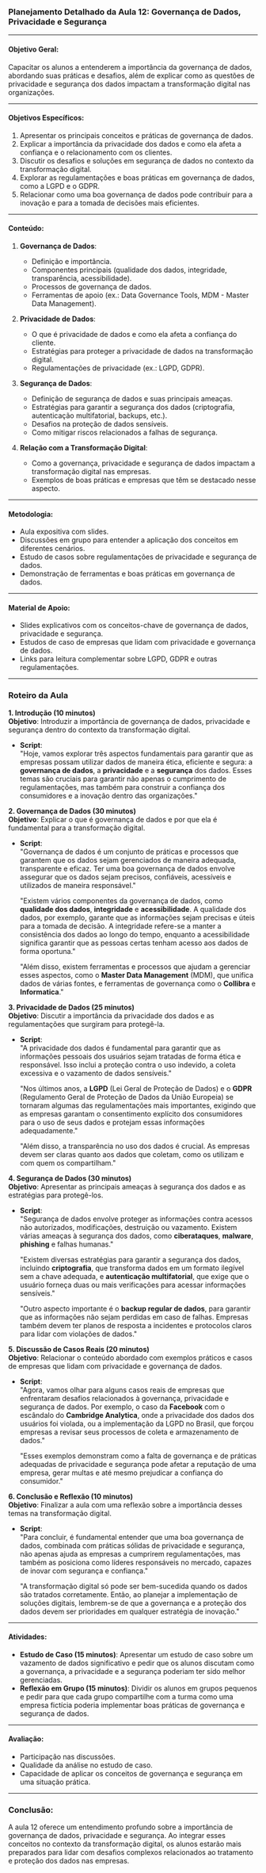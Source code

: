 ### **Planejamento Detalhado da Aula 12: Governança de Dados, Privacidade e Segurança**

---

#### **Objetivo Geral**:

Capacitar os alunos a entenderem a importância da governança de dados, abordando suas práticas e desafios, além de explicar como as questões de privacidade e segurança dos dados impactam a transformação digital nas organizações.

---

#### **Objetivos Específicos**:

1. Apresentar os principais conceitos e práticas de governança de dados.
2. Explicar a importância da privacidade dos dados e como ela afeta a confiança e o relacionamento com os clientes.
3. Discutir os desafios e soluções em segurança de dados no contexto da transformação digital.
4. Explorar as regulamentações e boas práticas em governança de dados, como a LGPD e o GDPR.
5. Relacionar como uma boa governança de dados pode contribuir para a inovação e para a tomada de decisões mais eficientes.

---

#### **Conteúdo**:

1. **Governança de Dados**:

   - Definição e importância.
   - Componentes principais (qualidade dos dados, integridade, transparência, acessibilidade).
   - Processos de governança de dados.
   - Ferramentas de apoio (ex.: Data Governance Tools, MDM - Master Data Management).

2. **Privacidade de Dados**:

   - O que é privacidade de dados e como ela afeta a confiança do cliente.
   - Estratégias para proteger a privacidade de dados na transformação digital.
   - Regulamentações de privacidade (ex.: LGPD, GDPR).

3. **Segurança de Dados**:

   - Definição de segurança de dados e suas principais ameaças.
   - Estratégias para garantir a segurança dos dados (criptografia, autenticação multifatorial, backups, etc.).
   - Desafios na proteção de dados sensíveis.
   - Como mitigar riscos relacionados a falhas de segurança.

4. **Relação com a Transformação Digital**:
   - Como a governança, privacidade e segurança de dados impactam a transformação digital nas empresas.
   - Exemplos de boas práticas e empresas que têm se destacado nesse aspecto.

---

#### **Metodologia**:

- Aula expositiva com slides.
- Discussões em grupo para entender a aplicação dos conceitos em diferentes cenários.
- Estudo de casos sobre regulamentações de privacidade e segurança de dados.
- Demonstração de ferramentas e boas práticas em governança de dados.

---

#### **Material de Apoio**:

- Slides explicativos com os conceitos-chave de governança de dados, privacidade e segurança.
- Estudos de caso de empresas que lidam com privacidade e governança de dados.
- Links para leitura complementar sobre LGPD, GDPR e outras regulamentações.

---

### **Roteiro da Aula**

**1. Introdução (10 minutos)**  
**Objetivo**: Introduzir a importância de governança de dados, privacidade e segurança dentro do contexto da transformação digital.

- **Script**:  
  "Hoje, vamos explorar três aspectos fundamentais para garantir que as empresas possam utilizar dados de maneira ética, eficiente e segura: a **governança de dados**, a **privacidade** e a **segurança** dos dados. Esses temas são cruciais para garantir não apenas o cumprimento de regulamentações, mas também para construir a confiança dos consumidores e a inovação dentro das organizações."

**2. Governança de Dados (30 minutos)**  
**Objetivo**: Explicar o que é governança de dados e por que ela é fundamental para a transformação digital.

- **Script**:  
  "Governança de dados é um conjunto de práticas e processos que garantem que os dados sejam gerenciados de maneira adequada, transparente e eficaz. Ter uma boa governança de dados envolve assegurar que os dados sejam precisos, confiáveis, acessíveis e utilizados de maneira responsável."

  "Existem vários componentes da governança de dados, como **qualidade dos dados**, **integridade** e **acessibilidade**. A qualidade dos dados, por exemplo, garante que as informações sejam precisas e úteis para a tomada de decisão. A integridade refere-se a manter a consistência dos dados ao longo do tempo, enquanto a acessibilidade significa garantir que as pessoas certas tenham acesso aos dados de forma oportuna."

  "Além disso, existem ferramentas e processos que ajudam a gerenciar esses aspectos, como o **Master Data Management** (MDM), que unifica dados de várias fontes, e ferramentas de governança como o **Collibra** e **Informatica**."

**3. Privacidade de Dados (25 minutos)**  
**Objetivo**: Discutir a importância da privacidade dos dados e as regulamentações que surgiram para protegê-la.

- **Script**:  
  "A privacidade dos dados é fundamental para garantir que as informações pessoais dos usuários sejam tratadas de forma ética e responsável. Isso inclui a proteção contra o uso indevido, a coleta excessiva e o vazamento de dados sensíveis."

  "Nos últimos anos, a **LGPD** (Lei Geral de Proteção de Dados) e o **GDPR** (Regulamento Geral de Proteção de Dados da União Europeia) se tornaram algumas das regulamentações mais importantes, exigindo que as empresas garantam o consentimento explícito dos consumidores para o uso de seus dados e protejam essas informações adequadamente."

  "Além disso, a transparência no uso dos dados é crucial. As empresas devem ser claras quanto aos dados que coletam, como os utilizam e com quem os compartilham."

**4. Segurança de Dados (30 minutos)**  
**Objetivo**: Apresentar as principais ameaças à segurança dos dados e as estratégias para protegê-los.

- **Script**:  
  "Segurança de dados envolve proteger as informações contra acessos não autorizados, modificações, destruição ou vazamento. Existem várias ameaças à segurança dos dados, como **ciberataques**, **malware**, **phishing** e falhas humanas."

  "Existem diversas estratégias para garantir a segurança dos dados, incluindo **criptografia**, que transforma dados em um formato ilegível sem a chave adequada, e **autenticação multifatorial**, que exige que o usuário forneça duas ou mais verificações para acessar informações sensíveis."

  "Outro aspecto importante é o **backup regular de dados**, para garantir que as informações não sejam perdidas em caso de falhas. Empresas também devem ter planos de resposta a incidentes e protocolos claros para lidar com violações de dados."

**5. Discussão de Casos Reais (20 minutos)**  
**Objetivo**: Relacionar o conteúdo abordado com exemplos práticos e casos de empresas que lidam com privacidade e governança de dados.

- **Script**:  
  "Agora, vamos olhar para alguns casos reais de empresas que enfrentaram desafios relacionados à governança, privacidade e segurança de dados. Por exemplo, o caso da **Facebook** com o escândalo do **Cambridge Analytica**, onde a privacidade dos dados dos usuários foi violada, ou a implementação da LGPD no Brasil, que forçou empresas a revisar seus processos de coleta e armazenamento de dados."

  "Esses exemplos demonstram como a falta de governança e de práticas adequadas de privacidade e segurança pode afetar a reputação de uma empresa, gerar multas e até mesmo prejudicar a confiança do consumidor."

**6. Conclusão e Reflexão (10 minutos)**  
**Objetivo**: Finalizar a aula com uma reflexão sobre a importância desses temas na transformação digital.

- **Script**:  
  "Para concluir, é fundamental entender que uma boa governança de dados, combinada com práticas sólidas de privacidade e segurança, não apenas ajuda as empresas a cumprirem regulamentações, mas também as posiciona como líderes responsáveis no mercado, capazes de inovar com segurança e confiança."

  "A transformação digital só pode ser bem-sucedida quando os dados são tratados corretamente. Então, ao planejar a implementação de soluções digitais, lembrem-se de que a governança e a proteção dos dados devem ser prioridades em qualquer estratégia de inovação."

---

#### **Atividades**:

- **Estudo de Caso (15 minutos)**: Apresentar um estudo de caso sobre um vazamento de dados significativo e pedir que os alunos discutam como a governança, a privacidade e a segurança poderiam ter sido melhor gerenciadas.
- **Reflexão em Grupo (15 minutos)**: Dividir os alunos em grupos pequenos e pedir para que cada grupo compartilhe com a turma como uma empresa fictícia poderia implementar boas práticas de governança e segurança de dados.

---

#### **Avaliação**:

- Participação nas discussões.
- Qualidade da análise no estudo de caso.
- Capacidade de aplicar os conceitos de governança e segurança em uma situação prática.

---

### **Conclusão**:

A aula 12 oferece um entendimento profundo sobre a importância de governança de dados, privacidade e segurança. Ao integrar esses conceitos no contexto da transformação digital, os alunos estarão mais preparados para lidar com desafios complexos relacionados ao tratamento e proteção dos dados nas empresas.
